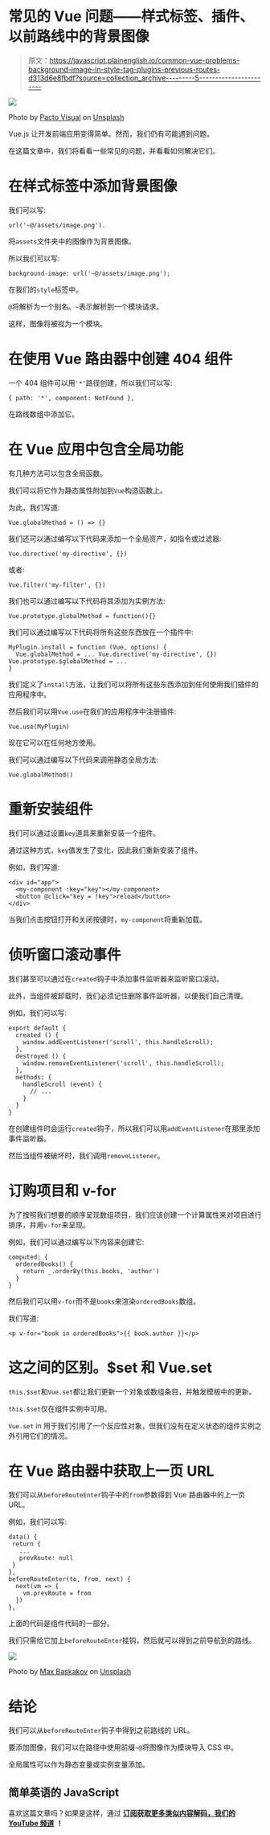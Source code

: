 # 常见的 Vue 问题——样式标签、插件、以前路线中的背景图像

> 原文：<https://javascript.plainenglish.io/common-vue-problems-background-image-in-style-tag-plugins-previous-routes-d313d6e8fbdf?source=collection_archive---------5----------------------->

![](img/2e8c0c29a4c03e63f3c120533cec51a5.png)

Photo by [Pacto Visual](https://unsplash.com/@pactovisual?utm_source=medium&utm_medium=referral) on [Unsplash](https://unsplash.com?utm_source=medium&utm_medium=referral)

Vue.js 让开发前端应用变得简单。然而，我们仍有可能遇到问题。

在这篇文章中，我们将看看一些常见的问题，并看看如何解决它们。

# 在样式标签中添加背景图像

我们可以写:

```
url('~@/assets/image.png').
```

将`assets`文件夹中的图像作为背景图像。

所以我们可以写:

```
background-image: url('~@/assets/image.png');
```

在我们的`style`标签中。

`@`将解析为一个别名。`~`表示解析到一个模块请求。

这样，图像将被视为一个模块。

# 在使用 Vue 路由器中创建 404 组件

一个 404 组件可以用`'*'`路径创建，所以我们可以写:

```
{ path: '*', component: NotFound },
```

在路线数组中添加它。

# 在 Vue 应用中包含全局功能

有几种方法可以包含全局函数。

我们可以将它作为静态属性附加到`Vue`构造函数上。

为此，我们写道:

```
Vue.globalMethod = () => {}
```

我们还可以通过编写以下代码来添加一个全局资产，如指令或过滤器:

```
Vue.directive('my-directive', {})
```

或者:

```
Vue.filter('my-filter', {})
```

我们也可以通过编写以下代码将其添加为实例方法:

```
Vue.prototype.globalMethod = function(){}
```

我们可以通过编写以下代码将所有这些东西放在一个插件中:

```
MyPlugin.install = function (Vue, options) {
  Vue.globalMethod = ... Vue.directive('my-directive', {}) Vue.prototype.$globalMethod = ...
}
```

我们定义了`install`方法，让我们可以将所有这些东西添加到任何使用我们插件的应用程序中。

然后我们可以用`Vue.use`在我们的应用程序中注册插件:

```
Vue.use(MyPlugin)
```

现在它可以在任何地方使用。

我们可以通过编写以下代码来调用静态全局方法:

```
Vue.globalMethod()
```

# 重新安装组件

我们可以通过设置`key`道具来重新安装一个组件。

通过这种方式，`key`值发生了变化，因此我们重新安装了组件。

例如，我们写道:

```
<div id="app">
  <my-component :key="key"></my-component>
  <button @click="key = !key">reload</button>
</div>
```

当我们点击按钮打开和关闭按键时，`my-component`将重新加载。

# 侦听窗口滚动事件

我们甚至可以通过在`created`钩子中添加事件监听器来监听窗口滚动。

此外，当组件被卸载时，我们必须记住删除事件监听器，以便我们自己清理。

例如，我们可以写:

```
export default {
  created () {
    window.addEventListener('scroll', this.handleScroll);
  },
  destroyed () {
    window.removeEventListener('scroll', this.handleScroll);
  },
  methods: {
    handleScroll (event) {
      // ...
    }
  }
}
```

在创建组件时会运行`created`钩子，所以我们可以用`addEventListener`在那里添加事件监听器。

然后当组件被破坏时，我们调用`removeListener`。

# 订购项目和 v-for

为了按照我们想要的顺序呈现数组项目，我们应该创建一个计算属性来对项目进行排序，并用`v-for`来呈现。

例如，我们可以通过编写以下内容来创建它:

```
computed: {
  orderedBooks() {
    return _.orderBy(this.books, 'author')
  }
}
```

然后我们可以用`v-for`而不是`books`来渲染`orderedBooks`数组。

我们写道:

```
<p v-for="book in orderedBooks">{{ book.author }}</p>
```

# 这之间的区别。$set 和 Vue.set

`this.$set`和`Vue.set`都让我们更新一个对象或数组条目，并触发模板中的更新。

`this.$set`仅在组件实例中可用。

`Vue.set` in 用于我们引用了一个反应性对象，但我们没有在定义状态的组件实例之外引用它们的情况。

# 在 Vue 路由器中获取上一页 URL

我们可以从`beforeRouteEnter`钩子中的`from`参数得到 Vue 路由器中的上一页 URL。

例如，我们可以写:

```
data() {
 return {
   ...
   prevRoute: null
 }
},
beforeRouteEnter(to, from, next) {
  next(vm => {
    vm.prevRoute = from
  })
},
```

上面的代码是组件代码的一部分。

我们只需给它加上`beforeRouteEnter`挂钩，然后就可以得到之前导航到的路线。

![](img/4a25031f6d48438308a15e0bc8d8678a.png)

Photo by [Max Baskakov](https://unsplash.com/@snowboardinec?utm_source=medium&utm_medium=referral) on [Unsplash](https://unsplash.com?utm_source=medium&utm_medium=referral)

# 结论

我们可以从`beforeRouteEnter`钩子中得到之前路线的 URL。

要添加图像，我们可以在路径中使用前缀`~@`将图像作为模块导入 CSS 中。

全局属性可以作为静态变量或实例变量添加。

## 简单英语的 JavaScript

喜欢这篇文章吗？如果是这样，通过 [**订阅获取更多类似内容解码，我们的 YouTube 频道**](https://www.youtube.com/channel/UCtipWUghju290NWcn8jhyAw) **！**
